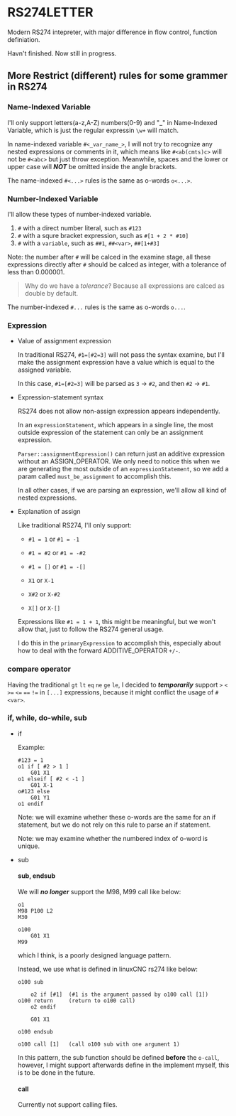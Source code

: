 # RS274LETTER

Modern RS274 intepreter, with major difference in flow control, function definiation.

Havn't finished.
Now still in progress.

## More Restrict (different) rules for some grammer in RS274

### Name-Indexed Variable

I'll only support letters(a-z,A-Z) numbers(0-9) and "_" in Name-Indexed Variable,
which is just the regular expressin `\w+` will match.

In name-indexed variable `#<_var_name_>`, I will not try to recognize any nested 
expressions or comments in it, which means like `#<ab(cmts)c>` will not be `#<abc>` 
but just throw exception. Meanwhile, spaces and the lower or upper case will
***NOT*** be omitted inside the angle brackets.

The name-indexed `#<...>` rules is the same as o-words `o<...>`.

### Number-Indexed Variable

I'll allow these types of number-indexed variable.

1. `#` with a direct number literal, such as `#123`
2. `#` with a squre bracket expression, such as `#[1 + 2 * #10]`
3. `#` with a `variable`, such as `##1`, `##<var>`, `##[1+#3]`

Note: the number after `#` will be calced in the examine stage, all these expressions 
directly after `#` should be calced as integer, with a tolerance of less than 0.000001.

> Why do we have a *tolerance*? Because all expressions are calced as double by default.

The number-indexed `#...` rules is the same as o-words `o...`.

### Expression

- Value of assignment expression
  
    In traditional RS274, `#1=[#2=3]` will not pass the syntax examine, but I'll make the
    assignment expression have a value which is equal to the assigned variable. 

    In this case, `#1=[#2=3]` will be parsed as `3` -> `#2`, and then `#2` -> `#1`.

- Expression-statement syntax
    
    RS274 does not allow non-assign expression appears independently.

    In an `expressionStatement`, which appears in a single line, the most outside expression
    of the statement can only be an assignment expression.

    `Parser::assignmentExpression()`  can return just an additive expression without an ASSIGN_OPERATOR. We only need to notice this when we are generating the most outside
    of an `expressionStatement`, so we add a param called `must_be_assignment` to 
    accomplish this. 

    In all other cases, if we are parsing an expression, we'll allow all kind of nested
    expressions.

- Explanation of assign
    
    Like traditional RS274, I'll only support:

    - `#1 = 1` or `#1 = -1`
    - `#1 = #2` or `#1 = -#2`
    - `#1 = []` or `#1 = -[]`

    - `X1` or `X-1`
    - `X#2` or `X-#2`
    - `X[]` or `X-[]`

    Expressions like `#1 = 1 + 1`, this might be meaningful, but we won't allow that,
    just to follow the RS274 general usage.

    I do this in the `primaryExpression` to accomplish this, especially about how to
    deal with the forward ADDITIVE_OPERATOR `+/-`.


### compare operator

Having the traditional `gt` `lt` `eq` `ne` `ge` `le`,
I decided to ***temporarily*** support `>` `<` `>=` `<=` `==` `!=` in `[...]` expressions, because it might conflict the usage of `#<var>`.


### if, while, do-while, sub

- if

    Example:

    ```
    #123 = 1
    o1 if [ #2 > 1 ] 
        G01 X1
    o1 elseif [ #2 < -1 ]
        G01 X-1
    o#123 else
        G01 Y1
    o1 endif
    ```

    Note: we will examine whether these o-words are the same for an if statement,
    but we do not rely on this rule to parse an if statement.

    Note: we may examine whether the numbered index of o-word is unique.

- sub

    #### sub, endsub

    We will ***no longer*** support the M98, M99 call like below:

    ```
    o1
    M98 P100 L2
    M30

    o100
        G01 X1
    M99
    ```

    which I think, is a poorly designed language pattern.

    Instead, we use what is defined in linuxCNC rs274 like below:

    ```
    o100 sub

        o2 if [#1]  (#1 is the argument passed by o100 call [1])
    o100 return     (return to o100 call)
        o2 endif

        G01 X1

    o100 endsub

    o100 call [1]   (call o100 sub with one argument 1)

    ```

    In this pattern, the sub function should be defined **before** the `o-call`,
    however, I might support afterwards define in the implement myself, this 
    is to be done in the future.

    #### call

    Currently not support calling files.